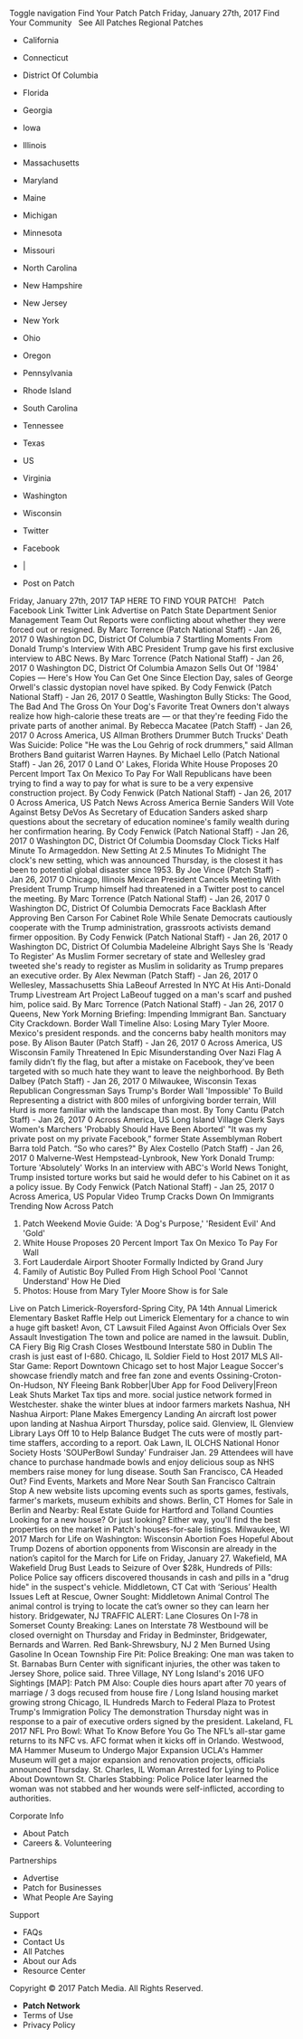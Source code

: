 Toggle navigation Find Your Patch Patch Friday, January 27th, 2017 Find Your Community   See All Patches Regional Patches

*   California
*   Connecticut
*   District Of Columbia
*   Florida
*   Georgia
*   Iowa
*   Illinois
*   Massachusetts
*   Maryland
*   Maine
*   Michigan
*   Minnesota
*   Missouri
*   North Carolina
*   New Hampshire
*   New Jersey
*   New York
*   Ohio
*   Oregon
*   Pennsylvania
*   Rhode Island
*   South Carolina
*   Tennessee
*   Texas
*   US
*   Virginia
*   Washington
*   Wisconsin

*   Twitter
*   Facebook
*   |
*   Post on Patch

Friday, January 27th, 2017 TAP HERE TO FIND YOUR PATCH!   Patch Facebook Link Twitter Link Advertise on Patch State Department Senior Management Team Out Reports were conflicting about whether they were forced out or resigned. By Marc Torrence (Patch National Staff) - Jan 26, 2017 0 Washington DC, District Of Columbia 7 Startling Moments From Donald Trump's Interview With ABC President Trump gave his first exclusive interview to ABC News. By Marc Torrence (Patch National Staff) - Jan 26, 2017 0 Washington DC, District Of Columbia Amazon Sells Out Of '1984' Copies — Here's How You Can Get One Since Election Day, sales of George Orwell's classic dystopian novel have spiked. By Cody Fenwick (Patch National Staff) - Jan 26, 2017 0 Seattle, Washington Bully Sticks: The Good, The Bad And The Gross On Your Dog's Favorite Treat Owners don't always realize how high-calorie these treats are — or that they're feeding Fido the private parts of another animal. By Rebecca Macatee (Patch Staff) - Jan 26, 2017 0 Across America, US Allman Brothers Drummer Butch Trucks' Death Was Suicide: Police "He was the Lou Gehrig of rock drummers," said Allman Brothers Band guitarist Warren Haynes. By Michael Lello (Patch National Staff) - Jan 26, 2017 0 Land O' Lakes, Florida White House Proposes 20 Percent Import Tax On Mexico To Pay For Wall Republicans have been trying to find a way to pay for what is sure to be a very expensive construction project. By Cody Fenwick (Patch National Staff) - Jan 26, 2017 0 Across America, US Patch News Across America Bernie Sanders Will Vote Against Betsy DeVos As Secretary of Education Sanders asked sharp questions about the secretary of education nominee's family wealth during her confirmation hearing. By Cody Fenwick (Patch National Staff) - Jan 26, 2017 0 Washington DC, District Of Columbia Doomsday Clock Ticks Half Minute To Armageddon. New Setting At 2.5 Minutes To Midnight The clock's new setting, which was announced Thursday, is the closest it has been to potential global disaster since 1953. By Joe Vince (Patch Staff) - Jan 26, 2017 0 Chicago, Illinois Mexican President Cancels Meeting With President Trump Trump himself had threatened in a Twitter post to cancel the meeting. By Marc Torrence (Patch National Staff) - Jan 26, 2017 0 Washington DC, District Of Columbia Democrats Face Backlash After Approving Ben Carson For Cabinet Role While Senate Democrats cautiously cooperate with the Trump administration, grassroots activists demand firmer opposition. By Cody Fenwick (Patch National Staff) - Jan 26, 2017 0 Washington DC, District Of Columbia Madeleine Albright Says She Is 'Ready To Register' As Muslim Former secretary of state and Wellesley grad tweeted she's ready to register as Muslim in solidarity as Trump prepares an executive order. By Alex Newman (Patch Staff) - Jan 26, 2017 0 Wellesley, Massachusetts Shia LaBeouf Arrested In NYC At His Anti-Donald Trump Livestream Art Project LaBeouf tugged on a man's scarf and pushed him, police said. By Marc Torrence (Patch National Staff) - Jan 26, 2017 0 Queens, New York Morning Briefing: Impending Immigrant Ban. Sanctuary City Crackdown. Border Wall Timeline Also: Losing Mary Tyler Moore. Mexico's president responds. and the concerns baby health monitors may pose. By Alison Bauter (Patch Staff) - Jan 26, 2017 0 Across America, US Wisconsin Family Threatened In Epic Misunderstanding Over Nazi Flag A family didn’t fly the flag, but after a mistake on Facebook, they’ve been targeted with so much hate they want to leave the neighborhood​. By Beth Dalbey (Patch Staff) - Jan 26, 2017 0 Milwaukee, Wisconsin Texas Republican Congressman Says Trump's Border Wall 'Impossible' To Build Representing a district with 800 miles of unforgiving border terrain, Will Hurd is more familiar with the landscape than most. By Tony Cantu (Patch Staff) - Jan 26, 2017 0 Across America, US Long Island Village Clerk Says Women's Marchers 'Probably Should Have Been Aborted' "It was my private post on my private Facebook,” former State Assemblyman Robert Barra told Patch. “So who cares?" By Alex Costello (Patch Staff) - Jan 26, 2017 0 Malverne-West Hempstead-Lynbrook, New York Donald Trump: Torture 'Absolutely' Works In an interview with ABC's World News Tonight, Trump insisted torture works but said he would defer to his Cabinet on it as a policy issue. By Cody Fenwick (Patch National Staff) - Jan 25, 2017 0 Across America, US Popular Video Trump Cracks Down On Immigrants Trending Now Across Patch

1.  Patch Weekend Movie Guide: 'A Dog's Purpose,' 'Resident Evil' And 'Gold'
2.  White House Proposes 20 Percent Import Tax On Mexico To Pay For Wall
3.  Fort Lauderdale Airport Shooter Formally Indicted by Grand Jury
4.  Family of Autistic Boy Pulled From High School Pool 'Cannot Understand' How He Died
5.  Photos: House from Mary Tyler Moore Show is for Sale

Live on Patch Limerick-Royersford-Spring City, PA 14th Annual Limerick Elementary Basket Raffle Help out Limerick Elementary for a chance to win a huge gift basket! Avon, CT Lawsuit Filed Against Avon Officials Over Sex Assault Investigation The town and police are named in the lawsuit. Dublin, CA Fiery Big Rig Crash Closes Westbound Interstate 580 in Dublin The crash is just east of I-680. Chicago, IL Soldier Field to Host 2017 MLS All-Star Game: Report Downtown Chicago set to host Major League Soccer's showcase friendly match and free fan zone and events Ossining-Croton-On-Hudson, NY Fleeing Bank Robber|Uber App for Food Delivery|Freon Leak Shuts Market Tax tips and more. social justice network formed in Westchester. shake the winter blues at indoor farmers markets Nashua, NH Nashua Airport: Plane Makes Emergency Landing An aircraft lost power upon landing at Nashua Airport Thursday, police said. Glenview, IL Glenview Library Lays Off 10 to Help Balance Budget The cuts were of mostly part-time staffers, according to a report. Oak Lawn, IL OLCHS National Honor Society Hosts 'SOUPerBowl Sunday' Fundraiser Jan. 29 Attendees will have chance to purchase handmade bowls and enjoy delicious soup as NHS members raise money for lung disease. South San Francisco, CA Headed Out? Find Events, Markets and More Near South San Francisco Caltrain Stop A new website lists upcoming events such as sports games, festivals, farmer's markets, museum exhibits and shows. Berlin, CT Homes for Sale in Berlin and Nearby: Real Estate Guide for Hartford and Tolland Counties Looking for a new house? Or just looking? Either way, you'll find the best properties on the market in Patch's houses-for-sale listings. Milwaukee, WI 2017 March for Life on Washington: Wisconsin Abortion Foes Hopeful About Trump Dozens of abortion opponents from Wisconsin are already in the nation’s capitol for the March for Life on Friday, January 27. Wakefield, MA Wakefield Drug Bust Leads to Seizure of Over $28k, Hundreds of Pills: Police Police say officers discovered thousands in cash and pills in a "drug hide" in the suspect's vehicle. Middletown, CT Cat with ‘Serious’ Health Issues Left at Rescue, Owner Sought: Middletown Animal Control The animal control is trying to locate the cat’s owner so they can learn her history. Bridgewater, NJ TRAFFIC ALERT: Lane Closures On I-78 in Somerset County Breaking: Lanes on Interstate 78 Westbound will be closed overnight on Thursday and Friday in Bedminster, Bridgewater, Bernards and Warren. Red Bank-Shrewsbury, NJ 2 Men Burned Using Gasoline In Ocean Township Fire Pit: Police Breaking: One man was taken to St. Barnabas Burn Center with significant injuries, the other was taken to Jersey Shore, police said. Three Village, NY Long Island's 2016 UFO Sightings \[MAP\]: Patch PM Also: Couple dies hours apart after 70 years of marriage ​/ 3 dogs recused from house fire / Long Island housing market growing strong Chicago, IL Hundreds March to Federal Plaza to Protest Trump's Immigration Policy The demonstration Thursday night was in response to a pair of executive orders signed by the president. Lakeland, FL 2017 NFL Pro Bowl: What To Know Before You Go The NFL’s all-star game returns to its NFC vs. AFC format when it kicks off in Orlando. Westwood, MA Hammer Museum to Undergo Major Expansion UCLA's Hammer Museum will get a major expansion and renovation projects, officials announced Thursday. St. Charles, IL Woman Arrested for Lying to Police About Downtown St. Charles Stabbing: Police Police later learned the woman was not stabbed and her wounds were self-inflicted, according to authorities.

Corporate Info

*   About Patch
*   Careers &. Volunteering

Partnerships

*   Advertise
*   Patch for Businesses
*   What People Are Saying

Support

*   FAQs
*   Contact Us
*   All Patches
*   About our Ads
*   Resource Center

Copyright © 2017 Patch Media. All Rights Reserved.

*   **Patch Network**
*   Terms of Use
*   Privacy Policy
